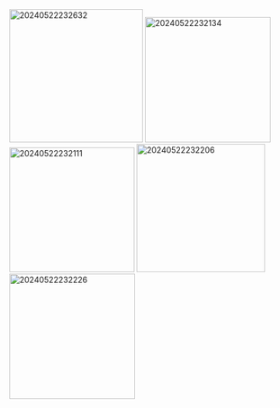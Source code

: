 
<img width="237" alt="20240522232632" src="https://github.com/arefdeveloper91/projetoIos/assets/149487876/a216dba3-381a-45d8-bd2f-2ddbcfb28150">
<img width="223" alt="20240522232134" src="https://github.com/arefdeveloper91/projetoIos/assets/149487876/45c0613f-0c9a-4451-8fdb-fe063f435175">
<img width="222" alt="20240522232111" src="https://github.com/arefdeveloper91/projetoIos/assets/149487876/0a96a101-2b9a-439b-8498-b4d01067db70">
<img width="228" alt="20240522232206" src="https://github.com/arefdeveloper91/projetoIos/assets/149487876/17769cc4-7d98-4c1a-b7de-8b68413d53ad">
<img width="223" alt="20240522232226" src="https://github.com/arefdeveloper91/projetoIos/assets/149487876/a71624cb-74e3-4538-90ce-ff5e1c0db48c">
